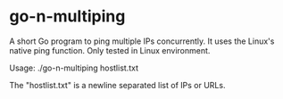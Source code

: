 # go-n-multiping
A short Go program to ping multiple IPs concurrently.
It uses the Linux's native ping function. Only tested in Linux environment.

Usage: ./go-n-multiping hostlist.txt

The "hostlist.txt" is a newline separated list of IPs or URLs.

